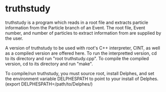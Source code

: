 truthstudy
==========

truthstudy is a program which reads in a root file and extracts particle information from the Particle branch of an Event. The root file, Event number, and number of particles to extract information from are supplied by the user.

A version of truthstudy to be used with root's C++ interpreter, CINT, as well as a compiled version are offered here. To run the interpretted version, cd to its directory and run "root truthstudy.cpp". To compile the compiled version, cd to its directory and run "make".

To compile/run truthstudy, you must source root, install Delphes, and set the environment variable DELPHESPATH to point to your install of Delphes. (export DELPHESPATH=/path/to/Delphes/)

